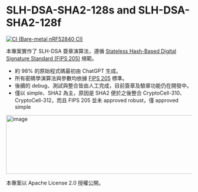 # SLH-DSA-SHA2-128s and SLH-DSA-SHA2-128f

[![CI (Bare-metal nRF52840 CI)](https://github.com/jeffrey-minwei/bare-simple-sha2-128/actions/workflows/ci.yml/badge.svg)](https://github.com/jeffrey-minwei/bare-simple-sha2-128/actions/workflows/ci.yml)


本專案實作了 SLH-DSA 簽章演算法，遵循  [Stateless Hash-Based Digital Signature Standard (FIPS 205)](https://csrc.nist.gov/pubs/fips/205/final) 規範。

- 約 98% 的原始程式碼最初由 ChatGPT 生成。
- 所有密碼學演算法與參數均依據 [FIPS 205](https://csrc.nist.gov/pubs/fips/205/final) 標準。
- 後續的 debug、測試與整合皆由人工完成，目前簽章及驗章功能仍在開發中。
- 僅以 simple、SHA2 為主，原因是 SHA2 便於之後整合 CryptoCell-310、CryptoCell-312，而且 FIPS 205 並未 approved robust，僅 approved simple

<img width="998" height="160" alt="image" src="https://github.com/user-attachments/assets/4e386d49-1cd1-48a2-b022-4170cab53c46" />



本專案以 Apache License 2.0 授權公開。

